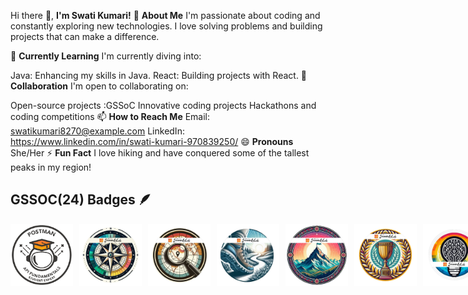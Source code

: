 Hi there 👋, **I'm Swati Kumari!**
👀 **About Me**
I'm passionate about coding and constantly exploring new technologies. I love solving problems and building projects that can make a difference.

🌱 **Currently Learning**
I'm currently diving into:

Java: Enhancing my skills in Java.
React: Building projects with React.
💞️ **Collaboration**
I'm open to collaborating on:

Open-source projects :GSSoC
Innovative coding projects
Hackathons and coding competitions
📫 **How to Reach Me**
Email: swatikumari8270@example.com
LinkedIn: https://www.linkedin.com/in/swati-kumari-970839250/
😄 **Pronouns**
She/Her
⚡ **Fun Fact**
I love hiking and have conquered some of the tallest peaks in my region!

## GSSOC(24) Badges 🪶
<div style='display:flex; align-items:center; gap: 10px;' align='center'>
<img src="https://raw.githubusercontent.com/girlscript/gssoc-website-new/main/public/badges/postman.png" width="100px" height="100px" />
  <img src="https://github.com/girlscript/gssoc-website-new/blob/main/public/badges/1.png" width="100px" height="100px" />
  <img src="https://github.com/girlscript/gssoc-website-new/blob/main/public/badges/2.png" width="100px" height="100px" />
  <img src="https://github.com/girlscript/gssoc-website-new/blob/main/public/badges/3.png" width="100px" height="100px" />
  <img src="https://github.com/girlscript/gssoc-website-new/blob/main/public/badges/4.png" width="100px" height="100px" />
  <img src="https://github.com/girlscript/gssoc-website-new/blob/main/public/badges/5.png" width="100px" height="100px" />
  <img src="https://github.com/girlscript/gssoc-website-new/blob/main/public/badges/6.png" width="100px" height="100px" />
  <img src="https://github.com/girlscript/gssoc-website-new/blob/main/public/badges/7.png" width="100px" height="100px" />
  <img src="https://github.com/girlscript/gssoc-website-new/blob/main/public/badges/8.png" width="100px" height="100px" />
</div>
